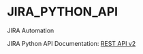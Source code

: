 # JIRA_PYTHON_API
JIRA Automation

JIRA Python API Documentation: [REST API v2](https://developer.atlassian.com/cloud/jira/platform/rest/v2/api-group-issue/)
